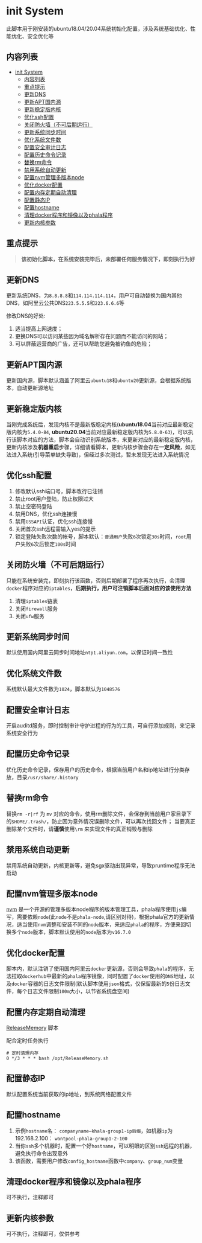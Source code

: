 # init System

此脚本用于刚安装的ubuntu18.04/20.04系统初始化配置，涉及系统基础优化、性能优化、安全优化等

## 内容列表

- [init System](#init-system)
  - [内容列表](#内容列表)
  - [重点提示](#重点提示)
  - [更新DNS](#更新dns)
  - [更新APT国内源](#更新apt国内源)
  - [更新稳定版内核](#更新稳定版内核)
  - [优化ssh配置](#优化ssh配置)
  - [关闭防火墙（不可后期运行）](#关闭防火墙不可后期运行)
  - [更新系统同步时间](#更新系统同步时间)
  - [优化系统文件数](#优化系统文件数)
  - [配置安全审计日志](#配置安全审计日志)
  - [配置历史命令记录](#配置历史命令记录)
  - [替换rm命令](#替换rm命令)
  - [禁用系统自动更新](#禁用系统自动更新)
  - [配置nvm管理多版本node](#配置nvm管理多版本node)
  - [优化docker配置](#优化docker配置)
  - [配置内存定期自动清理](#配置内存定期自动清理)
  - [配置静态IP](#配置静态ip)
  - [配置hostname](#配置hostname)
  - [清理docker程序和镜像以及phala程序](#清理docker程序和镜像以及phala程序)
  - [更新内核参数](#更新内核参数)

## 重点提示

>**该初始化脚本，在系统安装完毕后，未部署任何服务情况下，即刻执行为好**

## 更新DNS

更新系统DNS，为`8.8.8.8`和``114.114.114.114``，用户可自动替换为国内其他DNS，如阿里云公共DNS``223.5.5.5``和``223.6.6.6``等  

修改DNS的好处:

1. 适当提高上网速度；
2. 更换DNS可以访问某些因为域名解析存在问题而不能访问的网站；
3. 可以屏蔽运营商的广告，还可以帮助您避免被钓鱼的危险；

## 更新APT国内源

更新国内源，脚本默认涵盖了阿里云``ubuntu18``和``ubuntu20``更新源，会根据系统版本，自动更新源地址

## 更新稳定版内核

当刚完成系统后，发现内核不是最新版稳定内核(**ubuntu18.04**当前对应最新稳定版内核为``5.4.0-84``, **ubuntu20.04**当前对应最新稳定版内核为``5.8.0-63``)，可以执行该脚本对应的方法，脚本会自动识别系统版本，来更新对应的最新稳定版内核，更新内核涉及**机器重启**步骤，详细请看脚本，更新内核步骤会存在**一定风险**，如无法进入系统(引导菜单缺失导致)，但经过多次测试，暂未发现无法进入系统情况

## 优化ssh配置

1. 修改默认ssh端口号，脚本改行已注销
2. 禁止root用户登陆，防止权限过大
3. 禁止空密码登陆
4. 禁用DNS，优化ssh连接慢
5. 禁用``GSSAPI``认证，优化ssh连接慢
6. 关闭首次ssh远程需输入yes的提示
7. 锁定登陆失败次数的帐号，脚本默认：``普通用户``失败``6``次锁定``30s``时间，``root``用户失败``6``次后锁定``100s``时间

## 关闭防火墙（不可后期运行）

只能在系统安装完，即刻执行该函数，否则后期部署了程序再次执行，会清理``docker``程序对应的``iptables``，**后期执行，用户可注销脚本后面对应的该使用方法**

1. 清理``iptables``链表
2. 关闭``firewall``服务
3. 关闭``ufw``服务

## 更新系统同步时间

默认使用国内阿里云同步时间地址``ntp1.aliyun.com``，以保证时间一致性

## 优化系统文件数

系统默认最大文件数为``1024``，脚本默认为``1048576``

## 配置安全审计日志

开启auditd服务，即时控制审计守护进程的行为的工具，可自行添加规则，来记录系统安全行为

## 配置历史命令记录

优化历史命令记录，保存用户的历史命令，根据当前用户名和ip地址进行分类存放，目录```/usr/share/.history```

## 替换rm命令

替换``rm -r|rf`` 为 ``mv`` 对应的命令，使用rm删除文件，会保存到当前用户家目录下的```$HOME/.trash/```，防止因为意外情况误删除文件，可以再次找回文件； 当要真正删除某个文件时，请**谨慎**使用```\rm``` 来实现文件的真正销毁与删除

## 禁用系统自动更新

禁用系统自动更新，内核更新等，避免sgx驱动出现异常，导致pruntime程序无法启动

## 配置nvm管理多版本node

[nvm](https://github.com/nvm-sh/nvm) 是一个开源的管理多版本node程序的版本管理工具，phala程序使用``js``编写，需要依赖``node``(此``node``不是``phala-node``,请区别对待)，根据phala官方的更新情况，适当使用``nvm``调整和安装不同的``node``版本，来适应``phala``的程序，方便来回切换多个``node``版本，脚本默认使用的``node``版本为``v16.7.0``

## 优化docker配置

脚本内，默认注销了使用国内阿里云``docker``更新源，否则会导致``phala``的程序，无法拉取``dockerhub``中最新的``phala``程序镜像，同时配置了``docker``使用的``DNS``地址，以及``docker``容器的日志文件限制(默认脚本使用``json``格式，仅保留最新的``5``份日志文件，每个日志文件限制``100m``大小，以节省系统盘空间)

## 配置内存定期自动清理

[ReleaseMemory](scripts/init/ReleaseMemory.sh) 脚本  

配合定时任务执行

```shell
# 定时清理内存
0 */3 * * * bash /opt/ReleaseMemory.sh
```

## 配置静态IP

默认配置系统当前获取的ip地址，到系统网络配置文件

## 配置hostname

1. 示例``hostname``名： ``companyname—khala-group1-ip后缀``，如机器``ip``为 192.168.2.100： ``wantpool-phala-group1-2-100``
2. 当你``ssh``多个机器时，配置一个好``hostname``，可以明眼的区别``ssh``远程的机器，避免执行命令出现意外  
3. 该函数，需要用户修改``config_hostname``函数中``company``、``group_num``变量

## 清理docker程序和镜像以及phala程序

可不执行，注释即可

## 更新内核参数

可不执行，注释即可，仅供参考
